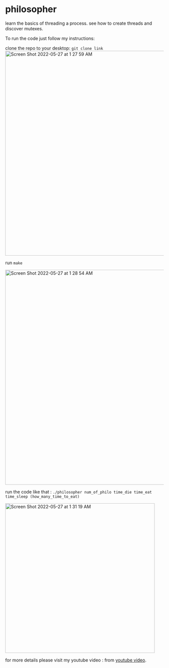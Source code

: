 # philosopher
learn the basics of threading a process. see how to create threads and discover mutexes.

 To run the code just follow my instructions:
 
 clone the repo to your desktop:
 `git clone link`
 <img width="650" alt="Screen Shot 2022-05-27 at 1 27 59 AM" src="https://user-images.githubusercontent.com/93848441/170605044-374d6513-a5b7-45f0-a793-044eb24ec4b7.png">
 
 run `make`

<img width="682" alt="Screen Shot 2022-05-27 at 1 28 54 AM" src="https://user-images.githubusercontent.com/93848441/170605094-dd3222ce-b241-4972-b938-f53c80fbe6cf.png">

run the code like that :  `./philosopher num_of_philo time_die time_eat time_sleep (how_many_time_to_eat)`

<img width="475" alt="Screen Shot 2022-05-27 at 1 31 19 AM" src="https://user-images.githubusercontent.com/93848441/170605254-7c108dfe-07bd-4bb1-98f6-769210d91bb5.png">

for more details please visit my youtube video : from [youtube video](https://www.linkedin.com/in/youssef-oussama-907637176/).
